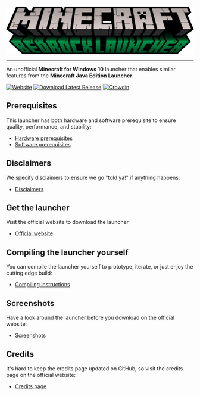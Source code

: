 ![minecraft bedrock launcher logo](https://raw.githubusercontent.com/BedrockLauncher/BedrockLauncher.GitHub.io/main/src/assets/images/logos/logo.png)

---

An unofficial **Minecraft for Windows 10** launcher that enables similar features from the **Minecraft Java Edition Launcher**.

[![Website](https://img.shields.io/github/v/tag/BedrockLauncher/BedrockLauncher.GitHub.io?color=blue&label=Visit%20Official%20Website&logo=github&style=for-the-badge)](https://bedrocklauncher.github.io/)
[![Download Latest Release](https://img.shields.io/github/v/release/BedrockLauncher/BedrockLauncher?include_prereleases&label=Download%20Pre-Release&logo=windows&sort=date&style=for-the-badge)](https://github.com/BedrockLauncher/BedrockLauncher/releases/latest/download/release.zip)
[![Crowdin](https://img.shields.io/static/v1?color=282C34&labelColor=282C34&label=Crowdin&message=Translate&logo=crowdin&style=for-the-badge)](https://crowdin.com/project/bedrocklauncher)

## Prerequisites
This launcher has both hardware and software prerequisite to ensure quality, performance, and stability:
- [Hardware prerequisites](./docs/HARDWARE_PREREQUISITES.md)
- [Software prerequisites](./docs/SOFTWARE_PREREQUISITES.md)

## Disclaimers
We specify disclaimers to ensure we go "told ya!" if anything happens:
- [Disclaimers](./docs/DISCLAIMERS.md)

## Get the launcher
Visit the official website to download the launcher
- [Official website](https://bedrocklauncher.github.io)

## Compiling the launcher yourself
You can compile the launcher yourself to prototype, iterate, or just enjoy the cutting edge build:
- [Compiling instructions](./docs/COMPILING.md)

## Screenshots
Have a look around the launcher before you download on the official website:
- [Screenshots](https://bedrocklauncher.github.io)

## Credits
It's hard to keep the credits page updated on GitHub, so visit the credits page on the official website:
- [Credits page](https://bedrocklauncher.github.io/credits)
